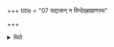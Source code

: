 +++
title = "07 यद्यजान् न विन्देद्ब्राह्मणस्य"

+++

<details><summary>थिते</summary>

7. If one does not get a she-goat one may offer on the right hand of a Brāhmaṇa.
</details>
